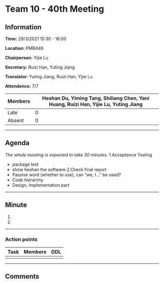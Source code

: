 # Team 10 - 40th Meeting

## Information

**Time:** 29/3/2021 15:30 - 16:00

**Location:** PMB449

**Chairperson:** Yijie Lu

**Secretary:** Ruizi Han, Yuting Jiang

**Translator:** Yuting Jiang, Ruizi Han, Yijie Lu

**Attendence:** 7/7

| **Members** | **Heshan Du, Yiming Tang, Shiliang Chen, Yani Huang, Ruizi Han, Yijie Lu, Yuting Jiang** |
| ----------- | ------------------------------------------------------------ |
| Late        | 0                                                            |
| Absent      | 0                                                            |

------

## Agenda

*The whole meeting is expected to take 30 minutes.*
1.Acceptance Testing
- package test
- show heshan the software
2.Check final report
- Passive word (whether to use), can “we, I...” be used?
- Code hierarchy
- Design, Implementation part



------

## Minute

1. 
2. 



------

### Action points

| **Task** | **Members** | **DDL** |
| -------- | ----------- | ------- |
|          |             |         |

------

## Comments

